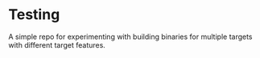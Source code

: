 # Testing

A simple repo for experimenting with building binaries for multiple targets with different target features.
